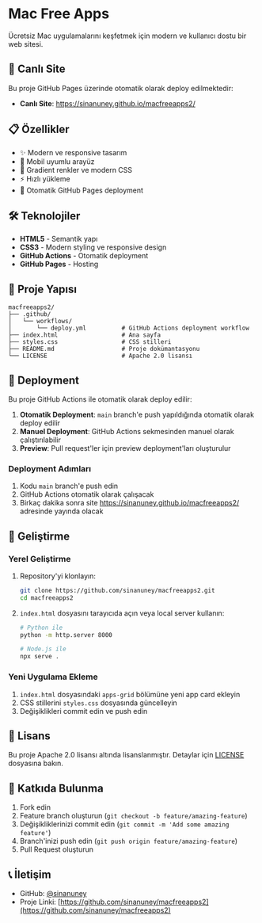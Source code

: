 # Mac Free Apps

Ücretsiz Mac uygulamalarını keşfetmek için modern ve kullanıcı dostu bir web sitesi.

## 🚀 Canlı Site

Bu proje GitHub Pages üzerinde otomatik olarak deploy edilmektedir:
- **Canlı Site**: https://sinanuney.github.io/macfreeapps2/

## 📋 Özellikler

- ✨ Modern ve responsive tasarım
- 📱 Mobil uyumlu arayüz
- 🎨 Gradient renkler ve modern CSS
- ⚡ Hızlı yükleme
- 🔄 Otomatik GitHub Pages deployment

## 🛠️ Teknolojiler

- **HTML5** - Semantik yapı
- **CSS3** - Modern styling ve responsive design
- **GitHub Actions** - Otomatik deployment
- **GitHub Pages** - Hosting

## 📁 Proje Yapısı

```
macfreeapps2/
├── .github/
│   └── workflows/
│       └── deploy.yml          # GitHub Actions deployment workflow
├── index.html                  # Ana sayfa
├── styles.css                  # CSS stilleri
├── README.md                   # Proje dokümantasyonu
└── LICENSE                     # Apache 2.0 lisansı
```

## 🚀 Deployment

Bu proje GitHub Actions ile otomatik olarak deploy edilir:

1. **Otomatik Deployment**: `main` branch'e push yapıldığında otomatik olarak deploy edilir
2. **Manuel Deployment**: GitHub Actions sekmesinden manuel olarak çalıştırılabilir
3. **Preview**: Pull request'ler için preview deployment'ları oluşturulur

### Deployment Adımları

1. Kodu `main` branch'e push edin
2. GitHub Actions otomatik olarak çalışacak
3. Birkaç dakika sonra site https://sinanuney.github.io/macfreeapps2/ adresinde yayında olacak

## 🔧 Geliştirme

### Yerel Geliştirme

1. Repository'yi klonlayın:
   ```bash
   git clone https://github.com/sinanuney/macfreeapps2.git
   cd macfreeapps2
   ```

2. `index.html` dosyasını tarayıcıda açın veya local server kullanın:
   ```bash
   # Python ile
   python -m http.server 8000
   
   # Node.js ile
   npx serve .
   ```

### Yeni Uygulama Ekleme

1. `index.html` dosyasındaki `apps-grid` bölümüne yeni app card ekleyin
2. CSS stillerini `styles.css` dosyasında güncelleyin
3. Değişiklikleri commit edin ve push edin

## 📝 Lisans

Bu proje Apache 2.0 lisansı altında lisanslanmıştır. Detaylar için [LICENSE](LICENSE) dosyasına bakın.

## 🤝 Katkıda Bulunma

1. Fork edin
2. Feature branch oluşturun (`git checkout -b feature/amazing-feature`)
3. Değişikliklerinizi commit edin (`git commit -m 'Add some amazing feature'`)
4. Branch'inizi push edin (`git push origin feature/amazing-feature`)
5. Pull Request oluşturun

## 📞 İletişim

- GitHub: [@sinanuney](https://github.com/sinanuney)
- Proje Linki: [https://github.com/sinanuney/macfreeapps2](https://github.com/sinanuney/macfreeapps2)